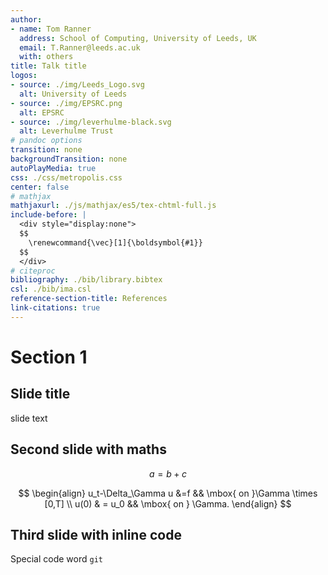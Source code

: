 ```yaml
---
author:
- name: Tom Ranner
  address: School of Computing, University of Leeds, UK
  email: T.Ranner@leeds.ac.uk
  with: others
title: Talk title
logos:
- source: ./img/Leeds_Logo.svg
  alt: University of Leeds
- source: ./img/EPSRC.png
  alt: EPSRC
- source: ./img/leverhulme-black.svg
  alt: Leverhulme Trust
# pandoc options
transition: none
backgroundTransition: none
autoPlayMedia: true
css: ./css/metropolis.css
center: false
# mathjax
mathjaxurl: ./js/mathjax/es5/tex-chtml-full.js
include-before: |
  <div style="display:none">
  $$
    \renewcommand{\vec}[1]{\boldsymbol{#1}}
  $$
  </div>
# citeproc
bibliography: ./bib/library.bibtex
csl: ./bib/ima.csl
reference-section-title: References
link-citations: true
---
```

# Section 1

## Slide title

slide text

## Second slide with maths

$$
a = b + c
$$

$$
\begin{align}
u_t-\Delta_\Gamma u &=f && \mbox{ on }\Gamma \times [0,T] \\
u(0) & = u_0 && \mbox{ on } \Gamma.
\end{align}
$$

## Third slide with inline code

Special code word `git`
